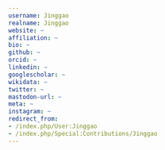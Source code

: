 ```yaml
---
username: Jinggao
realname: Jinggao
website: ~
affiliation: ~
bio: ~
github: ~
orcid: ~
linkedin: ~
googlescholar: ~
wikidata: ~
twitter: ~
mastodon-url: ~
meta: ~
instagram: ~
redirect_from:
- /index.php/User:Jinggao
- /index.php/Special:Contributions/Jinggao
---
```

